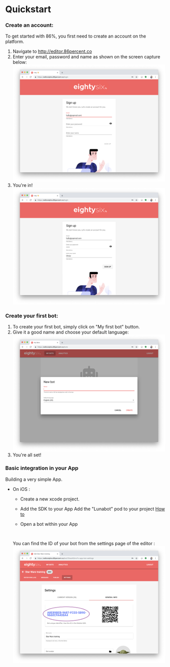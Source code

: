 # Quickstart

### Create an account:

To get started with 86%, you first need to create an account on the platform.
1. Navigate to http://editor.86percent.co 
2. Enter your email, password and name as shown on the screen capture below: 
![Sign up on 86percent.co](/resources/signup.png)
3. You're in!
![Connected to 86percent.co](/resources/justLoggedIn.png) 

### Create your first bot:

1. To create your first bot, simply click on "My first bot" button.
2. Give it a good name and choose your default language:
![Connected to 86percent.co](/resources/giveItAName.png) 
3. You're all set!

### Basic integration in your App 

Building a very simple App.

* On iOS : 
    * Create a new xcode project. 
    * Add the SDK to your App
Add the "Lunabot" pod to your project 
[How to](https://guides.cocoapods.org/using/using-cocoapods.html)    
    
    * Open a bot within your App
    
    ```swift
        
    ```
     
     You can find the ID of your bot from the settings page of the editor : 
![Find the ID of your bot from the Web Editor](/resources/botID.png)      
    